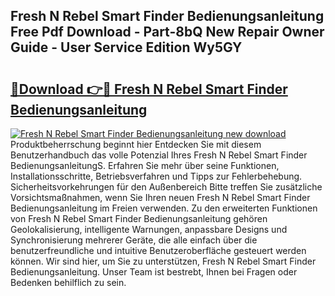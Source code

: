 ## Fresh N Rebel Smart Finder Bedienungsanleitung Free Pdf Download - Part-8bQ New Repair Owner Guide - User Service Edition Wy5GY

# <h2><a href="http://df55fz.blite.top/?on=Fresh+N+Rebel+Smart+Finder+Bedienungsanleitung">🔗Download 👉🔴 Fresh N Rebel Smart Finder Bedienungsanleitung</a></h2>

[![Fresh N Rebel Smart Finder Bedienungsanleitung new download](https://i.imgur.com/lujVjoI.png)](http://df55fz.blite.top/?on=Fresh+N+Rebel+Smart+Finder+Bedienungsanleitung)
Produktbeherrschung beginnt hier Entdecken Sie mit diesem Benutzerhandbuch das volle Potenzial Ihres Fresh N Rebel Smart Finder BedienungsanleitungS. Erfahren Sie mehr über seine Funktionen, Installationsschritte, Betriebsverfahren und Tipps zur Fehlerbehebung. Sicherheitsvorkehrungen für den Außenbereich Bitte treffen Sie zusätzliche Vorsichtsmaßnahmen, wenn Sie Ihren neuen Fresh N Rebel Smart Finder Bedienungsanleitung im Freien verwenden. Zu den erweiterten Funktionen von Fresh N Rebel Smart Finder Bedienungsanleitung gehören Geolokalisierung, intelligente Warnungen, anpassbare Designs und Synchronisierung mehrerer Geräte, die alle einfach über die benutzerfreundliche und intuitive Benutzeroberfläche gesteuert werden können. Wir sind hier, um Sie zu unterstützen, Fresh N Rebel Smart Finder Bedienungsanleitung. Unser Team ist bestrebt, Ihnen bei Fragen oder Bedenken behilflich zu sein.
